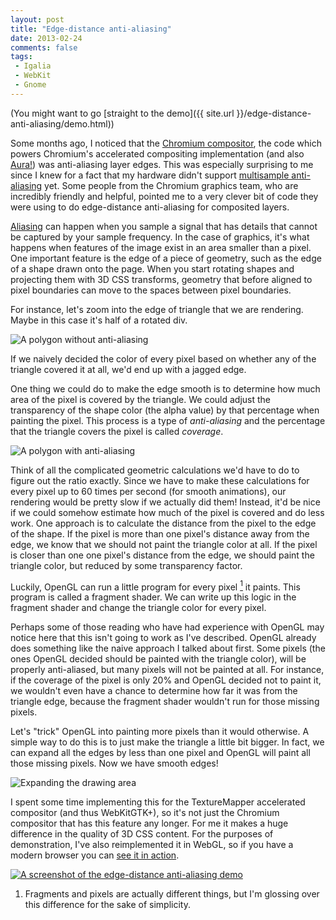 ```yaml
---
layout: post
title: "Edge-distance anti-aliasing"
date: 2013-02-24
comments: false
tags:
 - Igalia
 - WebKit
 - Gnome
---
```


(You might want to go [straight to the demo]({{ site.url }}/edge-distance-anti-aliasing/demo.html))

Some months ago, I noticed that the [Chromium
compositor](http://src.chromium.org/viewvc/chrome/trunk/src/cc/), the code
which powers Chromium's accelerated compositing implementation (and also
[Aura!](http://code.google.com/p/chromium/wiki/Aura)) was anti-aliasing layer
edges. This was especially surprising to me since I knew for a fact that my
hardware didn't support [multisample anti-aliasing](http://en.wikipedia.org/wiki/Multisample_anti-aliasing)
yet. Some people from the Chromium graphics team, who are incredibly friendly
and helpful, pointed me to a very clever bit of code they were using to do
edge-distance anti-aliasing for composited layers.

[Aliasing](http://en.wikipedia.org/wiki/Aliasing) can happen when you sample a
signal that has details that cannot be captured by your sample frequency. In
the case of graphics, it's what happens when features of the image exist in an
area smaller than a pixel. One important feature is the edge of a piece of
geometry, such as the edge of a shape drawn onto the page. When you start
rotating shapes and projecting them with 3D CSS transforms, geometry that
before aligned to pixel boundaries can move to the spaces between pixel
boundaries.

For instance, let's zoom into the edge of triangle that we are rendering. Maybe in this
case it's half of a rotated div.

![A polygon without anti-aliasing]({{site.url}}/edge-distance-anti-aliasing/no-antialiasing-final.png "A polygon without anti-aliasing")

If we naively decided the color of every pixel based on whether any of the triangle
covered it at all, we'd end up with a jagged edge.

One thing we could do to make the edge smooth is to determine how much area of the pixel
is covered by the triangle. We could adjust the transparency of the shape color (the alpha
value) by that percentage when painting the pixel. This process is a type of
<i>anti-aliasing</i> and the percentage that the triangle covers the pixel is called
<i>coverage</i>.

![A polygon with anti-aliasing]({{site.url}}/edge-distance-anti-aliasing/antialiasing-final.png "A polygon with anti-aliasing")

Think of all the complicated geometric calculations we'd have to do to figure out the
ratio exactly. Since we have to make these calculations for every pixel up to 60 times per
second (for smooth animations), our rendering would be pretty slow if we actually did
them! Instead, it'd be nice if we could somehow estimate how much of the pixel is
covered and do less work. One approach is to calculate the distance from the pixel to the
edge of the shape. If the pixel is more than one pixel's distance away from the edge, we
know that we should not paint the triangle color at all. If the pixel is closer than one
one pixel's distance from the edge, we should paint the triangle color, but reduced by
some transparency factor.

Luckily, OpenGL can run a little program for every pixel [<sup>1</sup>](#fn1)
it paints. This program is called a fragment shader. We can write up this logic
in the fragment shader and change the triangle color for every pixel.

Perhaps some of those reading who have had experience with OpenGL may notice
here that this isn't going to work as I've described. OpenGL already does
something like the naive approach I talked about first. Some pixels (the ones
OpenGL decided should be painted with the triangle color), will be properly
anti-aliased, but many pixels will not be painted at all. For instance, if the
coverage of the pixel is only 20% and OpenGL decided not to paint it, we
wouldn't even have a chance to determine how far it was from the triangle edge,
because the fragment shader wouldn't run for those missing pixels.

Let's "trick" OpenGL into painting more pixels than it would otherwise. A
simple way to do this is to just make the triangle a little bit bigger. In
fact, we can expand all the edges by less than one pixel and OpenGL will
paint all those missing pixels. Now we have smooth edges!

![Expanding the drawing area]({{site.url}}/edge-distance-anti-aliasing/antialiasing-final-expanded.png "Expanding the drawing area")

I spent some time implementing this for the TextureMapper accelerated
compositor (and thus WebKitGTK+), so it's not just the Chromium compositor that
has this feature any longer. For me it makes a huge difference in the quality
of 3D CSS content. For the purposes of demonstration, I've also reimplemented
it in WebGL, so if you have a modern browser you can [see it in
action]({{site.url}}/edge-distance-anti-aliasing/demo.html).

<a href="{{site.url}}/edge-distance-anti-aliasing/demo.html"><img alt="A screenshot of the edge-distance anti-aliasing demo" src="{{site.url}}/edge-distance-anti-aliasing/demo.png"/></a>

<ol class="footnotes">
     <li><a name="fn1"/> Fragments and pixels are actually different things, but I'm glossing over this difference for the sake of simplicity.</li>
</ol>
